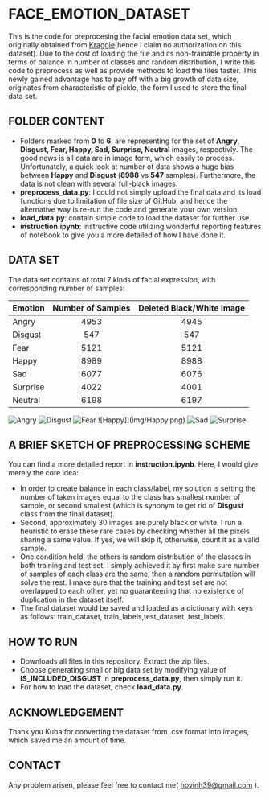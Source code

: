 # FACE_EMOTION_DATASET

This is the code for preprocesing the facial emotion data set, which originally obtained from [Kraggle](https://www.kaggle.com/c/challenges-in-representation-learning-facial-expression-recognition-challenge)(hence I claim no authorization on this dataset). Due to the cost of loading the file and its non-trainable property in terms of balance in number of classes and random distribution, I write this code to preprocess as well as provide methods to load the files faster. This newly gained advantage has to pay off with a big growth of data size, originates from characteristic of pickle, the form I used to store the final data set.

## FOLDER CONTENT
- Folders marked from **0** to **6**, are representing for the set of **Angry**, **Disgust, Fear, Happy, Sad, Surprise, Neutral** images, respectivly. The good news is all data are in image form, which easily to process. Unfortunately, a quick look at number of data shows a huge bias between **Happy** and **Disgust** (**8988** vs **547** samples). Furthermore, the data is not clean with several full-black images.
- **preprocess_data.py**: I could not simply upload the final data and its load functions due to limitation of file size of GitHub, and hence the alternative way is re-run the code and generate your own version.
- **load_data.py**: contain simple code to load the dataset for further use.
- **instruction.ipynb**: instructive code utilizing wonderful reporting features of notebook to give you a more detailed of how I have done it.

## DATA SET
The data set contains of total 7 kinds of facial expression, with corresponding number of samples:


| Emotion     |  Number of Samples | Deleted Black/White image |
| ----------- |:------------------:|:-------------------------:|
| Angry|4953|4945|
| Disgust|547|547|
| Fear|5121|5121|
| Happy|8989|8988|
| Sad|6077|6076|
| Surprise|4022|4001|
| Neutral|6198|6197|

![Angry](img/Angry.png)
![Disgust](img/Disgust.png)
![Fear](img/Fear.png)
![Happy]](img/Happy.png)
![Sad](img/Sad.png)
![Surprise](img/Surprise.png)

## A BRIEF SKETCH OF PREPROCESSING SCHEME
You can find a more detailed report in **instruction.ipynb**. Here, I would give merely the core idea:
- In order to create balance in each class/label, my solution is setting the number of taken images equal to the class has smallest number of sample, or second smallest (which is synonym to get rid of **Disgust** class from the final dataset).
- Second, approximately 30 images are purely black or white. I run a heuristic to erase these rare cases by checking whether all the pixels sharing a same value. If yes, we will skip it, otherwise, count it as a valid sample.
- One condition held, the others is random distribution of the classes in both training and test set. I simply achieved it by first make sure number of samples of each class are the same, then a random permutation will solve the rest. I make sure that the training and test set are not overlapped to each other, yet no guaranteering that no existence of duplication in the dataset itself.
- The final dataset would be saved and loaded as a dictionary with keys as follows: train_dataset, train_labels,test_dataset, test_labels.

## HOW TO RUN
- Downloads all files in this repository. Extract the zip files.
- Choose generating small or big data set by modifying value of **IS_INCLUDED_DISGUST** in **preprocess_data.py**, then simply run it.
- For how to load the dataset, check **load_data.py**.

## ACKNOWLEDGEMENT
Thank you Kuba for converting the dataset from .csv format into images, which saved me an amount of time.

## CONTACT
Any problem arisen, please feel free to contact me( hovinh39@gmail.com ).